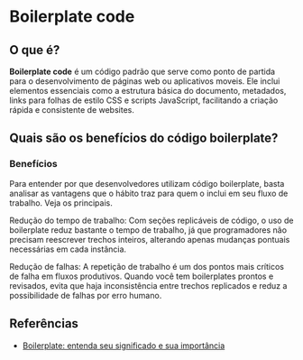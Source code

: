 # Boilerplate code

## O que é?

**Boilerplate code** é um código padrão que serve como ponto de partida para o desenvolvimento de páginas web ou aplicativos moveis. Ele inclui elementos essenciais como a estrutura básica do documento, metadados, links para folhas de estilo CSS e scripts JavaScript, facilitando a criação rápida e consistente de websites.

## Quais são os benefícios do código boilerplate?

### Benefícios

Para entender por que desenvolvedores utilizam código boilerplate, basta analisar as vantagens que o hábito traz para quem o inclui em seu fluxo de trabalho. Veja os principais.

Redução do tempo de trabalho:
Com seções replicáveis de código, o uso de boilerplate reduz bastante o tempo de trabalho, já que programadores não precisam reescrever trechos inteiros, alterando apenas mudanças pontuais necessárias em cada instância.

Redução de falhas:
A repetição de trabalho é um dos pontos mais críticos de falha em fluxos produtivos. Quando você tem boilerplates prontos e revisados, evita que haja inconsistência entre trechos replicados e reduz a possibilidade de falhas por erro humano.

## Referências

- [Boilerplate: entenda seu significado e sua importância](https://rockcontent.com/br/blog/boilerplate-o-que-e/)
